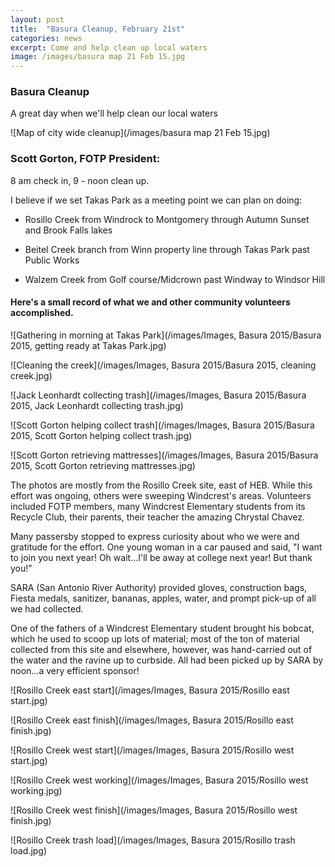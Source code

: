 ```yaml
---
layout: post
title:  "Basura Cleanup, February 21st"
categories: news
excerpt: Come and help clean up local waters
image: /images/basura map 21 Feb 15.jpg 
---
```


### Basura Cleanup

A great day when we'll help clean our local waters

![Map of city wide cleanup](/images/basura map 21 Feb 15.jpg)


### Scott Gorton, FOTP President:

8 am check in, 9 - noon clean up.

I believe if we set Takas Park as a meeting point we can plan on doing:

- Rosillo Creek from Windrock to Montgomery through Autumn Sunset and Brook Falls lakes

- Beitel Creek branch from Winn property line through Takas Park past Public Works

- Walzem Creek from Golf course/Midcrown past Windway to Windsor Hill

     

#### Here's a small record of what we and other community volunteers accomplished.
![Gathering in morning at Takas Park](/images/Images, Basura 2015/Basura 2015, getting ready at Takas Park.jpg)

![Cleaning the creek](/images/Images, Basura 2015/Basura 2015, cleaning creek.jpg) 

![Jack Leonhardt collecting trash](/images/Images, Basura 2015/Basura 2015, Jack Leonhardt collecting trash.jpg)

![Scott Gorton helping collect trash](/images/Images, Basura 2015/Basura 2015, Scott Gorton helping collect trash.jpg)

![Scott Gorton retrieving mattresses](/images/Images, Basura 2015/Basura 2015, Scott Gorton retrieving mattresses.jpg)

The photos are mostly from the Rosillo Creek site, east of HEB.  While this effort was ongoing, others were sweeping Windcrest's areas. Volunteers included FOTP members, many Windcrest Elementary students from its Recycle Club, their parents, their teacher the amazing Chrystal Chavez.  

Many passersby stopped to express curiosity about who we were and gratitude for the effort.  One young woman in a car paused and said, "I want to join you next year! Oh wait...I'll be away at college next year! But thank you!"

SARA (San Antonio River Authority) provided gloves, construction bags, Fiesta medals, sanitizer, bananas, apples, water, and prompt pick-up of all we had collected.  

One of the fathers of a Windcrest Elementary student brought his bobcat, which he used to scoop up lots of  material; most of the ton of material collected from this site and elsewhere, however, was hand-carried out of the water and the ravine up to curbside.  All had been picked up by SARA by noon...a very efficient sponsor!

![Rosillo Creek east start](/images/Images, Basura 2015/Rosillo east start.jpg)

![Rosillo Creek east finish](/images/Images, Basura 2015/Rosillo east finish.jpg)

![Rosillo Creek west start](/images/Images, Basura 2015/Rosillo west start.jpg)

![Rosillo Creek west working](/images/Images, Basura 2015/Rosillo west working.jpg)

![Rosillo Creek west finish](/images/Images, Basura 2015/Rosillo west finish.jpg)

![Rosillo Creek trash load](/images/Images, Basura 2015/Rosillo trash load.jpg)
